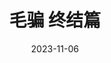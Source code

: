 ---
layout: movie-review
title: 毛骗 终结篇
description: >
  牛逼！！！一部容易被画风和剧名埋没的上古优秀作品，恨不得让每个我认识的人都来看。
category: 剧集
img: assets/img/movie/2023/mao_pian_zhong_jie_pian.webp
star: 6
date: 2023-11-06
---